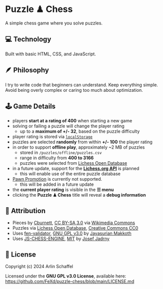 # Puzzle ♟ Chess

A simple chess game where you solve puzzles.

## 💻 Technology

Built with basic HTML, CSS, and JavaScript.

## 🪶 Philosophy

I try to write code that beginners can understand. Keep everything simple. Avoid being overly complex or caring too much about optimization.

## 🕹️ Game Details

- players **start at a rating of 400** when starting a new game
- solving or failing a puzzle will change the player rating
  - up to a **maximum of +/- 32**, based on the puzzle difficulty
- player rating is stored via [`localStorage`](https://developer.mozilla.org/en-US/docs/Web/API/Window/localStorage) 
- puzzles are selected **randomly** from within **+/- 100** the player rating
- in order to support **offline play**, approximately ~2 MB of puzzles
  - stored in `/puzzles/offline/puzzles.csv`
  - range in difficulty from **400 to 3166**
  - puzzles were selected from [Lichess Open Database](https://database.lichess.org/#puzzles)
- in a future update, support for the **[Lichess.org API](https://lichess.org/api)** is planned
  - this will enable use of the entire puzzle database
- [Pawn Promotion](https://en.wikipedia.org/wiki/Promotion_(chess)) is currently not supported.
  - this will be added in a future update
- the **current player rating** is visible in the **☰ menu**
- clicking the **Puzzle ♟ Chess** title will reveal a **debug information**

## 🤝 Attribution

- Pieces by [Cburnett](https://en.wikipedia.org/wiki/User:Cburnett), [CC BY-SA 3.0](http://creativecommons.org/licenses/by-sa/3.0/) via [Wikimedia Commons](https://commons.wikimedia.org/wiki/Template:SVG_chess_pieces)
- Puzzles via [Lichess Open Database](https://database.lichess.org/#puzzles), [Creative Commons CC0](https://www.tldrlegal.com/license/creative-commons-cc0-1-0-universal)
- Uses [fen-validator](https://github.com/jayasurian123/fen-validator), [GNU GPL v3.0](https://choosealicense.com/licenses/gpl-3.0/) by [Jayasurian Makkoth](https://github.com/jayasurian123)
- Uses [JS-CHESS-ENGINE](https://github.com/josefjadrny/js-chess-engine), [MIT](https://choosealicense.com/licenses/mit/) by [Josef Jadrny](https://github.com/josefjadrny)

## 📜 License

Copyright (c) 2024 Arlin Schaffel

Licensed under the **GNU GPL v3.0 License**, available here: https://github.com/FeXd/puzzle-chess/blob/main/LICENSE.md
